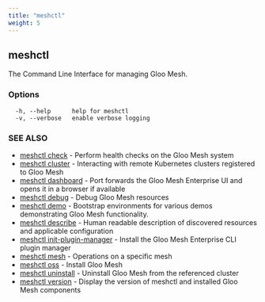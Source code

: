 ```yaml
---
title: "meshctl"
weight: 5
---
```

## meshctl

The Command Line Interface for managing Gloo Mesh.

### Options

```
  -h, --help      help for meshctl
  -v, --verbose   enable verbose logging
```

### SEE ALSO

* [meshctl check](../meshctl_check)	 - Perform health checks on the Gloo Mesh system
* [meshctl cluster](../meshctl_cluster)	 - Interacting with remote Kubernetes clusters registered to Gloo Mesh
* [meshctl dashboard](../meshctl_dashboard)	 - Port forwards the Gloo Mesh Enterprise UI and opens it in a browser if available
* [meshctl debug](../meshctl_debug)	 - Debug Gloo Mesh resources
* [meshctl demo](../meshctl_demo)	 - Bootstrap environments for various demos demonstrating Gloo Mesh functionality.
* [meshctl describe](../meshctl_describe)	 - Human readable description of discovered resources and applicable configuration
* [meshctl init-plugin-manager](../meshctl_init-plugin-manager)	 - Install the Gloo Mesh Enterprise CLI plugin manager
* [meshctl mesh](../meshctl_mesh)	 - Operations on a specific mesh
* [meshctl oss](../meshctl_oss)	 - Install Gloo Mesh
* [meshctl uninstall](../meshctl_uninstall)	 - Uninstall Gloo Mesh from the referenced cluster
* [meshctl version](../meshctl_version)	 - Display the version of meshctl and installed Gloo Mesh components

